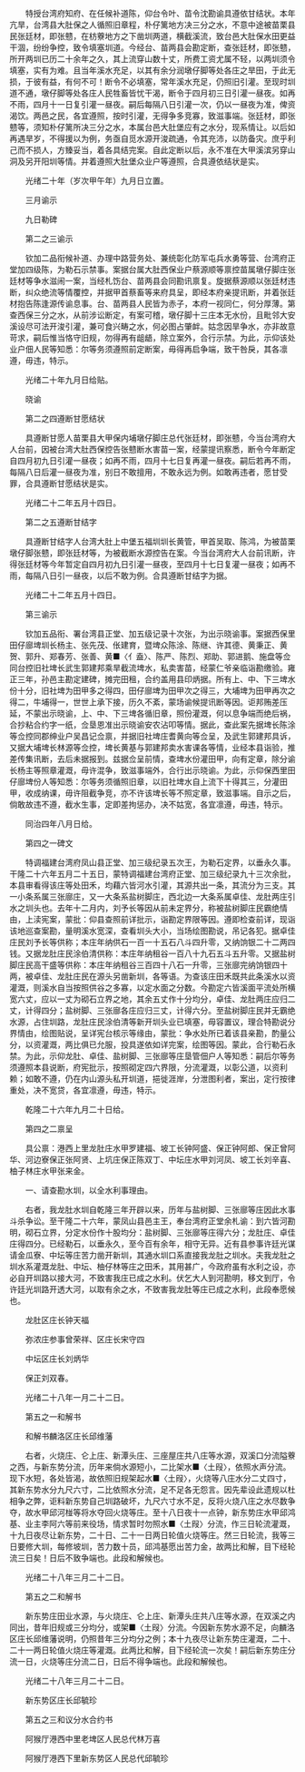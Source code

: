 <!-- { "loadSidebar": true } -->
　　特授台湾府知府、在任候补道陈，仰台令叶、苗令沈勘谕具遵依甘结状。本年亢旱，台湾县大肚保之人循照旧章程，朴仔篱地方决三分之水，不意中途被苗栗县民张廷材，即张戆，在枋藔地方之下凿圳两道，横截溪流，致台邑大肚保水田更益干涸，纷纷争控，致令填塞圳道。今经台、苗两县会勘定断，查张廷材，即张戆，所开两圳已历二十余年之久，其上流穿山数十丈，所费工资尤属不轻，以两圳须令填塞，实有为难。且当年溪水充足，以其有余分润墩仔脚等处各庄之旱田，于此无损，于彼有益，有何不可！断令不必填塞，常年溪水充足，仍照旧引灌。至现时圳道不通，墩仔脚等处各庄人民牲畜皆忧干渴，断令于四月初三日引灌一昼夜。如再不雨，四月十一日复引灌一昼夜。嗣后每隔八日引灌一次，仍以一昼夜为准，俾资渴饮。两邑之民，各宜遵照，按时引灌，无得争多竞寡，致滋事端。张廷材，即张戆等，须知朴仔篱所决三分之水，本属台邑大肚堡应有之水分，现系情让。以后如再遇旱岁，不得援以为例，务亟自觅水源开浚疏通，令其充沛，以防备灾。庶乎利己而不损人，方臻妥当，着各具结完案。自此定断以后，永不准在大甲溪滨另穿山洞及另开阳圳等情。并着遵照大肚堡众业户等遵照，合具遵依结状是实。

　　光绪二十年（岁次甲午年）九月日立置。

　　三月谕示

　　九日勒碑

　　第二之三谕示

　　钦加二品衔候补道、办理中路营务处、兼统彰化防军屯兵水勇等营、台湾府正堂加四级陈，为勒石示禁事。案据台属大肚西保业户蔡源顺等禀控苗属墩仔脚庄张廷材等争水滋闹一案，当经札饬台、苗两县会同勘讯禀复。旋据蔡源顺以张廷材违断，纠众绝流等情覆控，并据甲首蔡畜等来府具呈，即经本府亲提讯断，并着张廷材抱告陈逢源传谕息事。台、苗两县人民皆为赤子，本府一视同仁，何分厚薄。第查西保三分之水，从前涉讼断定，有案可稽，墩仔脚十三庄本无水份，且毗邻大安溪设尽可法开浚引灌，兼可食兴畴之水，何必图占肇衅。姑念因旱争水，亦非故意苛求，嗣后惟当恪守旧规，勿得再有龃龉，除立案外，合行示禁。为此，示仰该处业户佃人民等知悉：尔等务须遵照前定断案，毋得再启争端，致干咎戾，其各凛遵，毋违，特示。

　　光绪二十年九月日给贴。

　　晓谕

　　第二之四遵断甘愿结状

　　具遵断甘愿人苗栗县大甲保内埔墩仔脚庄总代张廷材，即张戆，今当台湾府大人台前，因被台湾大肚西保控告张戆断水害苗一案，经蒙提讯察悉，断令今年断定自四月初九日引灌一昼夜；如再不雨，四月十七日复再灌一昼夜。嗣后若再不雨，每隔八日后灌一昼夜为准，别日不敢擅用，不敢永远为例。如敢再违者，愿甘受罪，合具遵断甘愿结状是实。

　　光绪二十二年五月十四日。

　　第二之五遵断甘结字

　　具遵断甘结字人台湾大肚上中堡五福圳圳长黄管，甲首吴取、陈鸿，为被苗栗墩仔脚张戆，即张廷材等，为被截断水源控告在案。今当台湾府大人台前讯断，许得张廷材等今年暂定自四月初九日引灌一昼夜，至四月十七日复灌一昼夜；如再不雨，每隔八日引一昼夜，以后不敢为例。合具遵断甘结字为据。

　　光绪二十二年五月十四日。

　　第三谕示

　　钦加五品衔、署台湾县正堂、加五级记录十次张，为出示晓谕事。案据西保里田仔廍埤圳长杨主、张先茂、伥建育，暨埤众陈涂、陈继、许其德、黄秉正、黄贺、郭升、郑春芳、张善、黄■〈亻盍〉、陈严、陈烈、郑助、郭进鹅、施盘等佥同台控旧社埤长武生郭建邦乘旱截流埤水，私卖害苗，经蒙仁爷亲临诣勘缴验。雍正三年，孙邑主勘定建碑，摊完田租，合约盖用县印炳据。所有上、中、下三埤水份十分，旧社埤为田甲多之得四，田仔廍埤为田甲次之得三，大埔埤为田甲再次之得二，牛埔得一，世世上承下接，历久不紊，蒙场谕候提讯断等因。讵邦贿差压延，不蒙出示晓谕，上、中、下三埤各循旧章，照份灌溉，何以息争端而绝后祸，合抄粘合约字一纸，佥垦恩准出示晓谕安农沾叩等情。据此，查此案先据埤长陈涂等佥控同郡绅业户吴昌记佥禀，并据旧社埤庄耆黄向等佥呈，及武生郭建邦具诉，又据大埔埤长林源等佥控，埤长黄基与郭建邦卖水害课各等情，业经本县诣验，推差传集讯断，去后未据报到。兹据佥呈前情，查埤水份灌田甲，向有定章，除分谕长杨主等照章灌溉，毋许混争，致滋事端外，合行出示晓谕。为此，示仰保西里田仔廍埤份人等知悉：尔等务须循照旧章，以旧社埤水自上流下十得其三，分灌田甲，收成纳课，毋许阻截争竞，亦不许该埤长等不照定章，致滋事端。自示之后，倘敢故违不遵，截水生事，定即差拘惩办，决不姑宽，各宜凛遵，毋违，特示。

　　同治四年八月日给。

　　第四之一碑文

　　特调福建台湾府凤山县正堂、加三级纪录五次王，为勒石定界，以垂永久事。干隆二十六年五月二十五日，蒙特调福建台湾府正堂、加三级纪录九十三次余批，本县审看得该庄等处田禾，均藉六皆河水引灌，其源共出一条，其流分为三支。其一小条系属三张廍庄，又一大条系盐树脚庄，西北边一大条系属卓佳、龙肚两庄引水之圳头也。去年十二月内，刘予长等因从前未定界分，称被盐树脚庄民霸绝情由，上渎宪案，蒙批：仰县查照前详批示，诣勘定界限等因。遵即检查前详，现诣该地巡查案勘，量明溪水宽深，查看圳头大小，当场绘图勘说，吊记各犯。据卓佳庄民刘予长等供称；本庄年纳供石一百一十五石八斗四升零，又纳饷银二十二两四钱。又据龙肚庄民涂伯清供称：本庄年纳租谷一百八十九石五斗五升零。又据盐树脚庄民高干盛等供称：本庄年纳租谷三百四十八石一升零，三张廍完纳饷银四十两，被卓佳、龙肚庄民在源头另凿新圳，各等语。为查该庄田禾既共此条溪水以资灌溉，则溪水自当按照供谷之多寡，以定水面之分数。今勘定六皆溪面平流处所横宽六丈，应以一丈为砌石立界之地，其余五丈作十分均分，卓佳、龙肚两庄应归二丈，计得四分；盐树脚、三张廍各庄应归三丈，计得六分。至盐树脚庄民并无霸绝水源，占住圳路，龙肚庄民涂伯清等新开圳头业已填塞，毋容置议，理合特勘说分界情由，绘图贴说，呈详宪台核示等缘由，蒙批：争水处所已着该县亲勘，酌量公分，以资灌溉，两比俱已允服，投具遂依如详完案，绘图等因。蒙此，合行勒石永禁。为此，示仰龙肚、卓佳、盐树脚、三张廍等庄垦管佃户人等知悉：嗣后尔等务须遵照本县说断，府宪批示，按照砌定四六界限，分流灌溉，以彰公道，以资利赖；如敢不遵，仍在内山源头私开圳道，挹徙涯岸，分泄图利者，案出，定行按律重处，决不宽贷，各宜凛遵，毋违，特示。

　　乾隆二十六年九月二十日给。

　　第四之二禀呈

　　具公禀：港西上里龙肚庄水甲罗建福、坡工长钟阿盛、保正钟阿郎、保正曾阿华、河边寮保正张阿贤、上坑庄保正陈双丁、中坛庄水甲刘河凤、坡工长刘辛喜、柚子林庄水甲张来金。

　　一、请查勘水圳，以全水利事理由。

　　右者，我龙肚水圳自乾隆三年开辟以来，历年与盐树脚、三张廍等庄因此水事斗杀争讼。至干隆二十六年，蒙凤山县邑主王，奉台湾府正堂余札谕：到六皆河勘明，砌石立界，分定水份作十股均分：盐树脚、三张廍等庄得六分；龙肚庄、卓佳庄得四分。已经勒石，以垂永久，至今百有余年，相守无异。近有县参事许廷光谋请金瓜寮、中坛等庄苦力凿开新圳，其通水圳口系直接我龙肚之圳水。夫我龙肚之圳水系灌溉龙肚、中坛、柚仔林等庄之田禾，其用甚广，今政府虽有水利之设，亦必自开圳路以接大河，不致害我庄已成之水利。伏乞大人到河勘明，移文到厅，令许廷光圳路开透大河，以取有余之水，不致害我龙肚等庄已成之水利，此段奉愿候也。

　　龙肚区庄长钟天福

　　弥浓庄参事曾荣祥、区庄长宋守四

　　中坛区庄长刘炳华

　　保正刘双春。

　　光绪二十八年一月二十二日。

　　第五之一和解书

　　和解书麟洛区庄长邱维藩

　　右者，火烧庄、仑上庄、新潭头庄、三座屋庄共八庄等水源，双溪口分流隘藔之西，与新东势分流，历年来倘水源短小，二比架水■〈土叚〉，依照水声分流。现下水短，各处皆渴，故依照旧规架起水■〈土叚〉，火烧等八庄水分二丈四寸，其新东势水分九尺六寸，二比依照水分流，足不足各无怨言。因先辈设此遗规以杜相争之弊，讵料新东势自己圳路破坏，九尺六寸水不足，反将火烧八庄之水尽数争夺，故水甲邱河椪等将水夺回火烧等庄。至十八日夜十一点钟，新东势庄水甲邱鸿基、业主李阿六等前来役场，情求暂时勿照水■〈土叚〉分流，作三日轮流灌溉，十九日夜尽让新东势，二十日、二十一日两日轮值火烧等庄。然三日轮流，我等三日要修大圳，每修坡圳，苦力数十员，邱鸿基愿出苦力金，故两比和解，目下经轮流三日矣！日后不致争端也。此段和解候也。

　　光绪二十八年三月二十二日。

　　第五之二和解书

　　新东势庄田业水源，与火烧庄、仑上庄、新潭头庄共八庄等水源，在双溪之内同出，昔年旧规或三分均分，或架■〈土叚〉分流。今因新东势水源不足，向麟洛区庄长邱维藩说明，仍照昔年三分均分之例；本十九夜尽让新东势庄灌溉，二十、二十一两日轮值火烧庄等灌溉。此两比和解，目下经轮流一次矣！嗣后新东势庄分流一日，火烧等庄分流二日，日后不得争端也。此段和解候也。

　　光绪二十八年三月二十二日。

　　新东势区庄长邱毓珍

　　第五之三和议分水合约书

　　阿猴厅港西中里老埤区人民总代林万喜

　　阿猴厅港西下里新东势区人民总代邱毓珍

